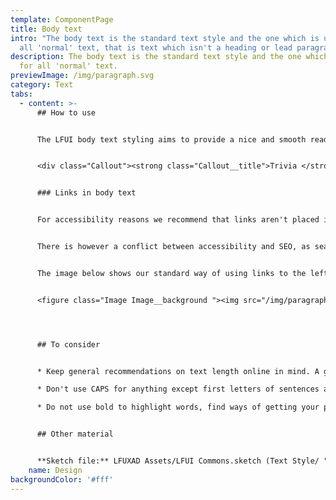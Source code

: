 ```yaml
---
template: ComponentPage
title: Body text
intro: "The body text is the standard text style and the one which is used for
  all 'normal' text, that is text which isn't a heading or lead paragraph. "
description: The body text is the standard text style and the one which is used
  for all 'normal' text.
previewImage: /img/paragraph.svg
category: Text
tabs:
  - content: >-
      ## How to use


      The LFUI body text styling aims to provide a nice and smooth reading experience. It is set in Arial, 16 px and a black colour (#222222). Also refer to [Typography](/visual-identity/typography) under Visual Identity.


      <div class="Callout"><strong class="Callout__title">Trivia </strong><p class="Callout__text">To improve readability we have continuously increased the font size of our body text. From 12 px in 2012 to 14 px in 2014 and then a bump to 16px in 2016. Someone must have forgotten to change again in 2018...</p></div>


      ### Links in body text


      For accessibility reasons we recommend that links aren't placed in a paragraph, but rather after it. This improves accessibility in many ways such as readability of text, navigation with screen readers or tabbing and for those who are just glancing through a page in search of a link.


      There is however a conflict between accessibility and SEO, as search engines prefer links in text blocks. Thus we have an exception from the general recommendation, the first time one of our offerings is mentioned after the lead paragraph, the word can be linked inside the paragraph. It is important to use this exception with moderation and only link to offerings which fit in the context of the page you're working on.


      The image below shows our standard way of using links to the left and the exception to the right.


      <figure class="Image Image__background "><img src="/img/paragraph-links.png" srcset="/img/paragraph-links.png 2x" alt="An exception from the rule"><figcaption><div class="Image__caption"></div></figcaption></figure>




      ## To consider


      * Keep general recommendations on text length online in mind. A good rule of thumb is to keep the width of each line to 65-85 characters (including blanks).

      * Don't use CAPS for anything except first letters of sentences and names.

      * Do not use bold to highlight words, find ways of getting your point across which are more accessible.


      ## Other material


      **Sketch file:** LFUXAD Assets/LFUI Commons.sketch (Text Style/ "Body")
    name: Design
backgroundColor: '#fff'
---
```


